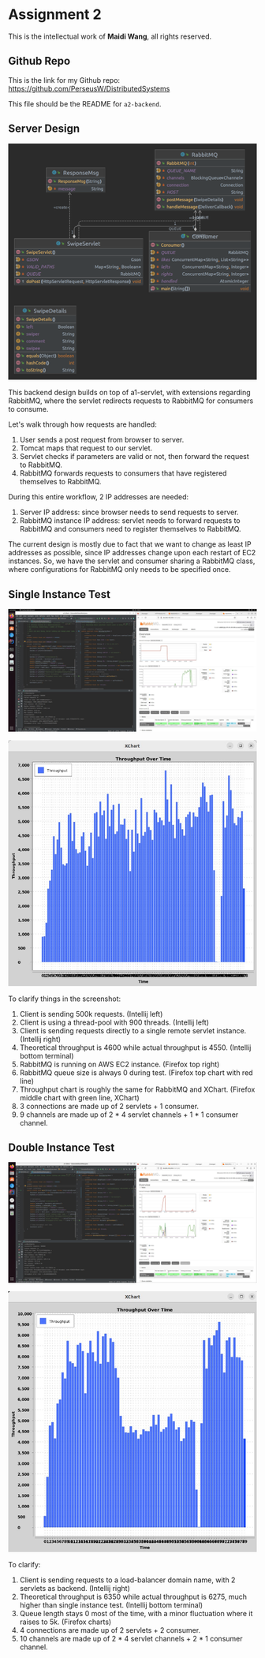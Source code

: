 # Assignment 2

This is the intellectual work of **Maidi Wang**, all rights reserved.

## Github Repo

This is the link for my Github repo: https://github.com/PerseusW/DistributedSystems

This file should be the README for `a2-backend`.

## Server Design

![](UML.png)

This backend design builds on top of a1-servlet, with extensions regarding RabbitMQ, where the servlet redirects requests to RabbitMQ for consumers to consume.

Let's walk through how requests are handled:

1. User sends a post request from browser to server.
2. Tomcat maps that request to our servlet.
3. Servlet checks if parameters are valid or not, then forward the request to RabbitMQ.
4. RabbitMQ forwards requests to consumers that have registered themselves to RabbitMQ.

During this entire workflow, 2 IP addresses are needed:

1. Server IP address: since browser needs to send requests to server.
2. RabbitMQ instance IP address: servlet needs to forward requests to RabbitMQ and consumers need to register themselves to RabbitMQ.

The current design is mostly due to fact that we want to change as least IP addresses as possible, since IP addresses change upon each restart of EC2 instances. So, we have the servlet and consumer sharing a RabbitMQ class, where configurations for RabbitMQ only needs to be specified once.

## Single Instance Test

![](single-instance.jpg)

![](single-instance-chart.jpg)

To clarify things in the screenshot:

1. Client is sending 500k requests. (Intellij left)
2. Client is using a thread-pool with 900 threads. (Intellij left)
3. Client is sending requests directly to a single remote servlet instance. (Intellij right)
4. Theoretical throughput is 4600 while actual throughput is 4550. (Intellij bottom terminal)
5. RabbitMQ is running on AWS EC2 instance. (Firefox top right)
6. RabbitMQ queue size is always 0 during test. (Firefox top chart with red line)
7. Throughput chart is roughly the same for RabbitMQ and XChart. (Firefox middle chart with green line, XChart)
8. 3 connections are made up of 2 servlets + 1 consumer.
9. 9 channels are made up of 2 * 4 servlet channels + 1 * 1 consumer channel.

## Double Instance Test

![](double-instance.jpg)

![](double-instance-chart.jpg)

To clarify:

1. Client is sending requests to a load-balancer domain name, with 2 servlets as backend. (Intellij right)
2. Theoretical throughput is 6350 while actual throughput is 6275, much higher than single instance test. (Intellij bottom terminal)
3. Queue length stays 0 most of the time, with a minor fluctuation where it raises to 5k. (Firefox charts)
4. 4 connections are made up of 2 servlets + 2 consumer.
5. 10 channels are made up of 2 * 4 servlet channels + 2 * 1 consumer channel.
